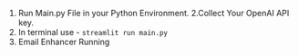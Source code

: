 1. Run Main.py File in your Python Environment.
2.Collect Your OpenAI API key.
3. In terminal use - `streamlit run main.py` 
4. Email Enhancer Running